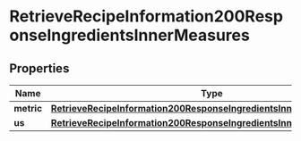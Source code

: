 
# RetrieveRecipeInformation200ResponseIngredientsInnerMeasures

## Properties
Name | Type | Description | Notes
------------ | ------------- | ------------- | -------------
**metric** | [**RetrieveRecipeInformation200ResponseIngredientsInnerMeasuresMetric**](RetrieveRecipeInformation200ResponseIngredientsInnerMeasuresMetric.md) |  |  [optional]
**us** | [**RetrieveRecipeInformation200ResponseIngredientsInnerMeasuresMetric**](RetrieveRecipeInformation200ResponseIngredientsInnerMeasuresMetric.md) |  |  [optional]



